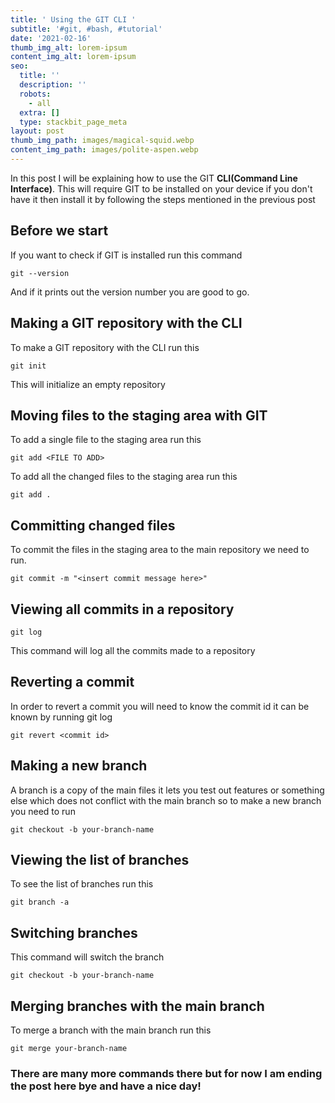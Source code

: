 ```yaml
---
title: ' Using the GIT CLI '
subtitle: '#git, #bash, #tutorial'
date: '2021-02-16'
thumb_img_alt: lorem-ipsum
content_img_alt: lorem-ipsum
seo:
  title: ''
  description: ''
  robots:
    - all
  extra: []
  type: stackbit_page_meta
layout: post
thumb_img_path: images/magical-squid.webp
content_img_path: images/polite-aspen.webp
---
```

In this post I will be explaining how to use the GIT **CLI(Command Line Interface)**. This will require GIT to be installed on your device if you don't have it then install it by following the steps mentioned in the previous post

## Before we start

If you want to check if GIT is installed run this command

    git --version

And if it prints out the version number you are good to go.

## Making a GIT repository with the CLI

To make a GIT repository with the CLI run this

    git init

This will initialize an empty repository

## Moving files to the staging area with GIT

To add a single file to the staging area run this

    git add <FILE TO ADD>

To add all the changed files to the staging area run this

    git add .

## Committing changed files

To commit the files in the staging area to the main repository we need to run.

    git commit -m "<insert commit message here>"

## Viewing all commits in a repository

    git log

This command will log all the commits made to a repository

## Reverting a commit

In order to revert a commit you will need to know the commit id it can be known by running git log

    git revert <commit id>

## Making a new branch

A branch is a copy of the main files it lets you test out features or something else which does not conflict with the main branch so to make a new branch you need to run

    git checkout -b your-branch-name

## Viewing the list of branches

To see the list of branches run this

    git branch -a

## Switching branches

This command will switch the branch

    git checkout -b your-branch-name

## Merging branches with the main branch

To merge a branch with the main branch run this

    git merge your-branch-name

### There are many more commands there but for now I am ending the post here bye and have a nice day!
